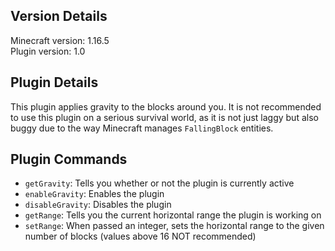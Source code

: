## Version Details

Minecraft version: 1.16.5\
Plugin version: 1.0

## Plugin Details

This plugin applies gravity to the blocks around you. It is not recommended to use this plugin on a serious survival world, as it is not just laggy but also buggy due to the way Minecraft manages `FallingBlock` entities.

## Plugin Commands

- `getGravity`: Tells you whether or not the plugin is currently active
- `enableGravity`: Enables the plugin
- `disableGravity`: Disables the plugin
- `getRange`: Tells you the current horizontal range the plugin is working on
- `setRange`: When passed an integer, sets the horizontal range to the given number of blocks (values above 16 NOT recommended)
